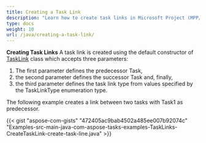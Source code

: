 ```yaml
---
title: Creating a Task Link
description: "Learn how to create task links in Microsoft Project (MPP/XML) files using Aspose.Tasks for Java."
type: docs
weight: 10
url: /java/creating-a-task-link/
---
```


**Creating Task Links**
A task link is created using the default constructor of [TaskLink](https://apireference.aspose.com/tasks/java/com.aspose.tasks/TaskLink) class which accepts three parameters:

1. The first parameter defines the predecessor Task,
2. the second parameter defines the successor Task and, finally,
3. the third parameter defines the task link type from values specified by the TaskLinkType enumeration type.

The following example creates a link between two tasks with Task1 as predecessor.

{{< gist "aspose-com-gists" "472405ac9bab4502a485ee007b92074c" "Examples-src-main-java-com-aspose-tasks-examples-TaskLinks-CreateTaskLink-create-task-line.java" >}}
